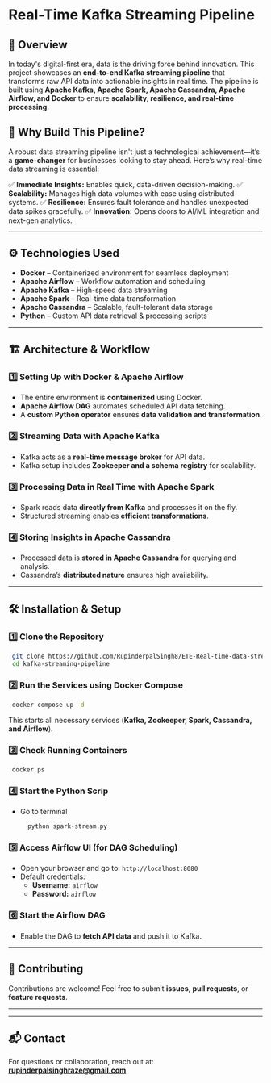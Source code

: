 # Real-Time Kafka Streaming Pipeline

## 📌 Overview
In today's digital-first era, data is the driving force behind innovation. This project showcases an **end-to-end Kafka streaming pipeline** that transforms raw API data into actionable insights in real time. The pipeline is built using **Apache Kafka, Apache Spark, Apache Cassandra, Apache Airflow, and Docker** to ensure **scalability, resilience, and real-time processing**.

## 🚀 Why Build This Pipeline?
A robust data streaming pipeline isn't just a technological achievement—it’s a **game-changer** for businesses looking to stay ahead. Here’s why real-time data streaming is essential:

✅ **Immediate Insights:** Enables quick, data-driven decision-making.
✅ **Scalability:** Manages high data volumes with ease using distributed systems.
✅ **Resilience:** Ensures fault tolerance and handles unexpected data spikes gracefully.
✅ **Innovation:** Opens doors to AI/ML integration and next-gen analytics.

---

## ⚙️ Technologies Used
- **Docker** – Containerized environment for seamless deployment
- **Apache Airflow** – Workflow automation and scheduling
- **Apache Kafka** – High-speed data streaming
- **Apache Spark** – Real-time data transformation
- **Apache Cassandra** – Scalable, fault-tolerant data storage
- **Python** – Custom API data retrieval & processing scripts

---

## 🏗️ Architecture & Workflow

### 1️⃣ **Setting Up with Docker & Apache Airflow**
- The entire environment is **containerized** using Docker.
- **Apache Airflow DAG** automates scheduled API data fetching.
- A **custom Python operator** ensures **data validation and transformation**.

### 2️⃣ **Streaming Data with Apache Kafka**
- Kafka acts as a **real-time message broker** for API data.
- Kafka setup includes **Zookeeper and a schema registry** for scalability.

### 3️⃣ **Processing Data in Real Time with Apache Spark**
- Spark reads data **directly from Kafka** and processes it on the fly.
- Structured streaming enables **efficient transformations**.

### 4️⃣ **Storing Insights in Apache Cassandra**
- Processed data is **stored in Apache Cassandra** for querying and analysis.
- Cassandra’s **distributed nature** ensures high availability.

---

## 🛠️ Installation & Setup

### 1️⃣ **Clone the Repository**
```bash
 git clone https://github.com/RupinderpalSingh8/ETE-Real-time-data-streaming.git
 cd kafka-streaming-pipeline
```

### 2️⃣ **Run the Services using Docker Compose**
```bash
 docker-compose up -d
```
This starts all necessary services (**Kafka, Zookeeper, Spark, Cassandra, and Airflow**).

### 3️⃣ **Check Running Containers**
```bash
 docker ps
```

### 4️⃣ **Start the Python Scrip**
- Go to terminal
  ```bash
    python spark-stream.py
  ```

### 5️⃣ **Access Airflow UI (for DAG Scheduling)**
- Open your browser and go to: `http://localhost:8080`
- Default credentials:
  - **Username:** `airflow`
  - **Password:** `airflow`
 
### 6️⃣ **Start the Airflow DAG**
- Enable the DAG to **fetch API data** and push it to Kafka.

---

## 🤝 Contributing
Contributions are welcome! Feel free to submit **issues**, **pull requests**, or **feature requests**.

---

---

## 📬 Contact
For questions or collaboration, reach out at: **rupinderpalsinghraze@gmail.com**
